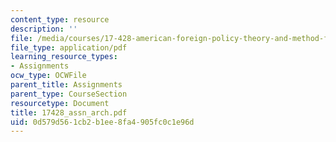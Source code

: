 ```yaml
---
content_type: resource
description: ''
file: /media/courses/17-428-american-foreign-policy-theory-and-method-fall-2004/0d579d561cb2b1ee8fa4905fc0c1e96d_17428_assn_arch.pdf
file_type: application/pdf
learning_resource_types:
- Assignments
ocw_type: OCWFile
parent_title: Assignments
parent_type: CourseSection
resourcetype: Document
title: 17428_assn_arch.pdf
uid: 0d579d56-1cb2-b1ee-8fa4-905fc0c1e96d
---
```

